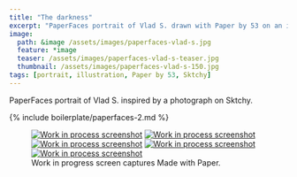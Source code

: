 ```yaml
---
title: "The darkness"
excerpt: "PaperFaces portrait of Vlad S. drawn with Paper by 53 on an iPad."
image: 
  path: &image /assets/images/paperfaces-vlad-s.jpg 
  feature: *image
  teaser: /assets/images/paperfaces-vlad-s-teaser.jpg
  thumbnail: /assets/images/paperfaces-vlad-s-150.jpg
tags: [portrait, illustration, Paper by 53, Sktchy]
---
```


PaperFaces portrait of Vlad S. inspired by a photograph on Sktchy.

{% include boilerplate/paperfaces-2.md %}

<figure class="third">
  <a href="{{ site.url }}/assets/images/paperfaces-vlad-s-process-1-lg.jpg"><img src="{{ site.url }}/assets/images/paperfaces-vlad-s-process-1-600.jpg" alt="Work in process screenshot"></a>
  <a href="{{ site.url }}/assets/images/paperfaces-vlad-s-process-2-lg.jpg"><img src="{{ site.url }}/assets/images/paperfaces-vlad-s-process-2-600.jpg" alt="Work in process screenshot"></a>
  <a href="{{ site.url }}/assets/images/paperfaces-vlad-s-process-3-lg.jpg"><img src="{{ site.url }}/assets/images/paperfaces-vlad-s-process-3-600.jpg" alt="Work in process screenshot"></a>
  <a href="{{ site.url }}/assets/images/paperfaces-vlad-s-process-4-lg.jpg"><img src="{{ site.url }}/assets/images/paperfaces-vlad-s-process-4-600.jpg" alt="Work in process screenshot"></a>
  <a href="{{ site.url }}/assets/images/paperfaces-vlad-s-process-5-lg.jpg"><img src="{{ site.url }}/assets/images/paperfaces-vlad-s-process-5-600.jpg" alt="Work in process screenshot"></a>
  <figcaption>Work in progress screen captures Made with Paper.</figcaption>
</figure>
